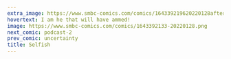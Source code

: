```yaml
---
extra_image: https://www.smbc-comics.com/comics/164339219620220128after.png
hovertext: I am he that will have ammed!
image: https://www.smbc-comics.com/comics/1643392133-20220128.png
next_comic: podcast-2
prev_comic: uncertainty
title: Selfish
---
```


